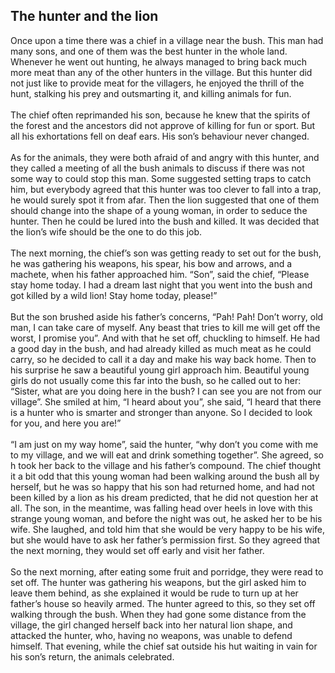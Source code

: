 <!DOCTYPE html>
<html lang="en">
    <head>
        <meta charset="utf-8">
        <link href="main3.css" rel="stylesheet">
        <title>African Short Stories</title>
    </head>
    <body>
        <section>
            <h2>The hunter and the lion</h2>
            <p>Once upon a time there was a chief in a village near the bush. This man had many sons, and one of them was the best hunter in the whole land. Whenever he went out hunting, he always managed to bring back much more meat than any of the other hunters in the village. But this hunter did not just like to provide meat for the villagers, he enjoyed the thrill of the hunt, stalking his prey and outsmarting it, and killing animals for fun.<br><br>The chief often reprimanded his son, because he knew that the spirits of the forest and the ancestors did not approve of killing for fun or sport. But all his exhortations fell on deaf ears. His son’s behaviour never changed.<br><br>As for the animals, they were both afraid of and angry with this hunter, and they called a meeting of all the bush animals to discuss if there was not some way to could stop this man. Some suggested setting traps to catch him, but everybody agreed that this hunter was too clever to fall into a trap, he would surely spot it from afar. Then the lion suggested that one of them should change into the shape of a young woman, in order to seduce the hunter. Then he could be lured into the bush and killed. It was decided that the lion’s wife should be the one to do this job.<br><br>The next morning, the chief’s son was getting ready to set out for the bush, he was gathering his weapons, his spear, his bow and arrows, and a machete, when his father approached him. “Son”, said the chief, “Please stay home today. I had a dream last night that you went into the bush and got killed by a wild lion! Stay home today, please!”<br><br>But the son brushed aside his father’s concerns, “Pah! Pah! Don’t worry, old man, I can take care of myself. Any beast that tries to kill me will get off the worst, I promise you”. And with that he set off, chuckling to himself. He had a good day in the bush, and had already killed as much meat as he could carry, so he decided to call it a day and make his way back home. Then to his surprise he saw a beautiful young girl approach him. Beautiful young girls do not usually come this far into the bush, so he called out to her: “Sister, what are you doing here in the bush? I can see you are not from our village”. She smiled at him, “I heard about you”, she said, “I heard that there is a hunter who is smarter and stronger than anyone. So I decided to look for you, and here you are!”<br><br>“I am just on my way home”, said the hunter, “why don’t you come with me to my village, and we will eat and drink something together”. She agreed, so h took her back to the village and his father’s compound. The chief thought it a bit odd that this young woman had been walking around the bush all by herself, but he was so happy that his son had returned home, and had not been killed by a lion as his dream predicted, that he did not question her at all. The son, in the meantime, was falling head over heels in love with this strange young woman, and before the night was out, he asked her to be his wife. She laughed, and told him that she would be very happy to be his wife, but she would have to ask her father’s permission first. So they agreed that the next morning, they would set off early and visit her father.<br><br>So the next morning, after eating some fruit and porridge, they were read to set off. The hunter was gathering his weapons, but the girl asked him to leave them behind, as she explained it would be rude to turn up at her father’s house so heavily armed. The hunter agreed to this, so they set off walking through the bush. When they had gone some distance from the village, the girl changed herself back into her natural lion shape, and attacked the hunter, who, having no weapons, was unable to defend himself. That evening, while the chief sat outside his hut waiting in vain for his son’s return, the animals celebrated.</p>
